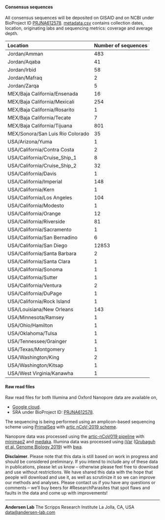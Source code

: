 #### Consensus sequences

All consensus sequences will be deposited on GISAID and on NCBI under BioProject ID [PRJNA612578](https://www.ncbi.nlm.nih.gov/bioproject/612578).
[metadata.csv](https://raw.githubusercontent.com/andersen-lab/HCoV-19-Genomics/master/metadata.csv) contains collection dates, location, originating labs and sequencing metrics: coverage and average depth.

| Location                         | Number of sequences |
|:---------------------------------|:--------------------|
| Jordan/Amman                     | 483                 |
| Jordan/Aqaba                     | 41                  |
| Jordan/Irbid                     | 58                  |
| Jordan/Mafraq                    | 2                   |
| Jordan/Zarqa                     | 5                   |
| MEX/Baja California/Ensenada     | 16                  |
| MEX/Baja California/Mexicali     | 254                 |
| MEX/Baja California/Rosarito     | 1                   |
| MEX/Baja California/Tecate       | 7			 |
| MEX/Baja California/Tijuana      | 801                 |
| MEX/Sonora/San Luis Río Colorado | 35                  |
| USA/Arizona/Yuma                 | 1                   |
| USA/California/Contra Costa      | 2                   |
| USA/California/Cruise_Ship_1     | 8                   |
| USA/California/Cruise_Ship_2     | 32                  |
| USA/California/Davis             | 1                   |
| USA/California/Imperial          | 148                 |
| USA/California/Kern              | 1                   |
| USA/California/Los Angeles       | 104                 |
| USA/California/Modesto           | 1                   |
| USA/California/Orange            | 12                  |
| USA/California/Riverside         | 81                  |
| USA/California/Sacramento        | 1                   |
| USA/California/San Bernadino     | 6                   |
| USA/California/San Diego         | 12853               |
| USA/California/Santa Barbara     | 2                   |
| USA/California/Santa Clara       | 1                   |
| USA/California/Sonoma            | 1                   |
| USA/California/Sutter            | 1                   |
| USA/California/Ventura           | 2                   |
| USA/California/DuPage            | 1                   |
| USA/California/Rock Island       | 1                   |
| USA/Louisiana/New Orleans        | 143                 |
| USA/Minnesota/Ramsey             | 1                   |
| USA/Ohio/Hamilton                | 1                   |
| USA/Oklahoma/Tulsa               | 1                   |
| USA/Tennessee/Grainger           | 1                   |
| USA/Texas/Montgomery             | 1                   |
| USA/Washington/King              | 2                   |
| USA/Washington/Kitsap            | 1                   |
| USA/West Virginia/Kanawha        | 1                   |

#### Raw read files

Raw read files for both Illumina and Oxford Nanopore data are available on,

* [Google cloud](https://console.cloud.google.com/storage/browser/andersen-lab_hcov-19-genomics).
* SRA under BioProject ID: [PRJNA612578](https://www.ncbi.nlm.nih.gov/bioproject/612578).

The sequencing is being performed using an amplicon-based sequencing scheme using [PrimalSeq](https://www.nature.com/articles/nprot.2017.066) with [artic nCoV-2019 scheme](https://github.com/artic-network/artic-ncov2019/tree/master/primer_schemes/nCoV-2019).

Nanopore data was processed using the [artic-nCoV019 pipeline](https://github.com/artic-network/artic-ncov2019) with [minimap2](https://github.com/lh3/minimap2) and [medaka](https://github.com/nanoporetech/medaka).
Illumina data was processed using [iVar](https://github.com/andersen-lab/ivar) ([Grubaguh et al. Genome Biology 2019](https://genomebiology.biomedcentral.com/articles/10.1186/s13059-018-1618-7)) with [bwa](https://github.com/lh3/bwa).

**Disclaimer**. Please note that this data is still based on work in progress and should be considered preliminary. If you intend to include any of these data in publications, please let us know – otherwise please feel free to download and use without restrictions. We have shared this data with the hope that people will download and use it, as well as scrutinize it so we can improve our methods and analyses. Please contact us if you have any questions or comments – we’ll buy beers for #ResearchParasites that spot flaws and faults in the data and come up with improvements!

---
**Andersen Lab**
The Scripps Research Institute
La Jolla, CA, USA
[data@andersen-lab.com](mailto:data@andersen-lab.com)
